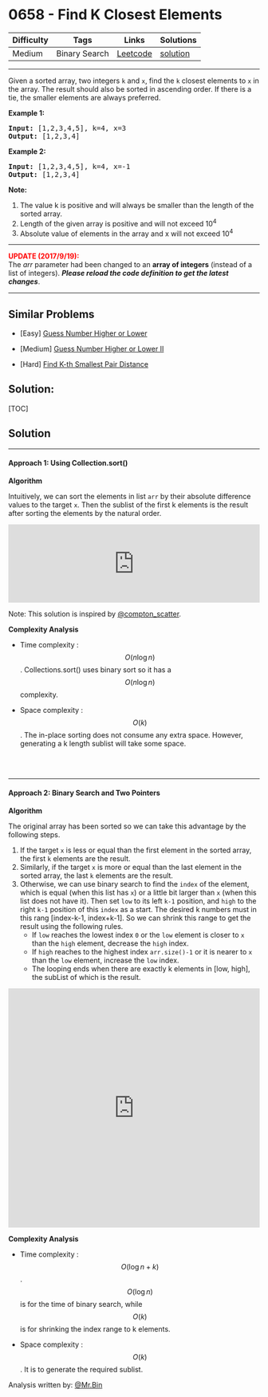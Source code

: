 # 0658 - Find K Closest Elements

Difficulty  | Tags | Links | Solutions
----------- | ---- | ----- | -----
Medium | Binary Search | [Leetcode](https://leetcode.com/problems/find-k-closest-elements) | [solution](https://leetcode.com/problems/find-k-closest-elements/solution/)


-----------

<p>
Given a sorted array, two integers <code>k</code> and <code>x</code>, find the <code>k</code> closest elements to <code>x</code> in the array.  The result should also be sorted in ascending order.
If there is a tie,  the smaller elements are always preferred.
</p>

<p><b>Example 1:</b><br />
<pre>
<b>Input:</b> [1,2,3,4,5], k=4, x=3
<b>Output:</b> [1,2,3,4]
</pre>
</p>


<p><b>Example 2:</b><br />
<pre>
<b>Input:</b> [1,2,3,4,5], k=4, x=-1
<b>Output:</b> [1,2,3,4]
</pre>
</p>

<p><b>Note:</b><br>
<ol>
<li>The value k is positive and will always be smaller than the length of the sorted array.</li>
<li> Length of the given array is positive and will not exceed 10<sup>4</sup></li>
<li> Absolute value of elements in the array and x will not exceed 10<sup>4</sup></li>
</ol>
</p>

<hr />

<p>
<b><font color="red">UPDATE (2017/9/19):</font></b><br />
The <i>arr</i> parameter had been changed to an <b>array of integers</b> (instead of a list of integers). <b><i>Please reload the code definition to get the latest changes</i></b>.
</p>

-----------


## Similar Problems

- [Easy] [Guess Number Higher or Lower](guess-number-higher-or-lower)

- [Medium] [Guess Number Higher or Lower II](guess-number-higher-or-lower-ii)

- [Hard] [Find K-th Smallest Pair Distance](find-k-th-smallest-pair-distance)




## Solution:

[TOC]


## Solution

---
#### Approach 1: Using Collection.sort()

**Algorithm**

Intuitively, we can sort the elements in list `arr` by their absolute difference values to the target `x`. Then the sublist of the first k elements is the result after sorting the elements by the natural order.

<iframe src="https://leetcode.com/playground/pPUrT4oY/shared" frameBorder="0" width="100%" height="157" name="pPUrT4oY"></iframe>

Note: This solution is inspired by [@compton_scatter](https://discuss.leetcode.com/user/compton_scatter).

**Complexity Analysis**

* Time complexity : $$O(n\log n)$$. Collections.sort() uses binary sort so it has a $$O(n\log n)$$ complexity.

* Space complexity : $$O(k)$$. The in-place sorting does not consume any extra space. However, generating a k length sublist will take some space.
<br>
<br>

---
#### Approach 2: Binary Search and Two Pointers

**Algorithm**

The original array has been sorted so we can take this advantage by the following steps.
1. If the target `x` is less or equal than the first element in the sorted array, the first `k` elements are the result.
2. Similarly, if the target `x` is more or equal than the last element in the sorted array, the last `k` elements are the result.
3. Otherwise, we can use binary search to find the `index` of the element, which is equal (when this list has `x`) or a little bit larger than `x` (when this list does not have it). Then set `low` to its left `k-1` position, and `high` to the right `k-1` position of this `index` as a start. The desired k numbers must in this rang [index-k-1, index+k-1]. So we can shrink this range to get the result using the following rules.
    * If `low` reaches the lowest index `0` or the `low` element is closer to `x` than the `high` element, decrease the `high` index.
    * If `high` reaches to the highest index `arr.size()-1` or it is nearer to `x` than the `low` element, increase the `low` index.
    * The looping ends when there are exactly k elements in [low, high], the subList of which is the result.

<iframe src="https://leetcode.com/playground/kS5bGpg6/shared" frameBorder="0" width="100%" height="480" name="kS5bGpg6"></iframe>

**Complexity Analysis**

* Time complexity : $$O(\log n +k)$$. $$O(\log n)$$ is for the time of binary search, while $$O(k)$$ is for shrinking the index range to k elements.

* Space complexity : $$O(k)$$. It is to generate the required sublist.


Analysis written by: [@Mr.Bin](https://discuss.leetcode.com/user/mr-bin)
